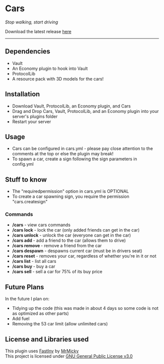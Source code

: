 # Cars
*Stop walking, start driving*

Download the latest release [here](https://github.com/celerry/Cars/releases/latest)

---

## Dependencies
* Vault
* An Economy plugin to hook into Vault
* ProtocolLib
* A resource pack with 3D models for the cars!

## Installation
* Download Vault, ProtocolLib, an Economy plugin, and Cars
* Drag and Drop Cars, Vault, ProtocolLib, and an Economy plugin into your server's plugins folder
* Restart your server

## Usage
- Cars can be configured in cars.yml - please pay close attention to the comments at the top or else the plugin may break!
- To spawn a car, create a sign following the sign parameters in config.yml

## Stuff to know
- The "requiredpermission" option in cars.yml is OPTIONAL
- To create a car spawning sign, you require the permission "cars.createsign"

### Commands
- **/cars** - view cars commands
- **/cars lock** - lock the car (only added friends can get in the car)
- **/cars unlock** - unlock the car (everyone can get in the car)
- **/cars add <player>** - add a friend to the car (allows them to drive)
- **/cars remove <player>** - remove a friend from the car
- **/cars despawn** - despawns current car (must be in drivers seat)
- **/cars reset** - removes your car, regardless of whether you're in it or not
- **/cars list** - list all cars
- **/cars buy <id>** - buy a car
- **/cars sell <id>** - sell a car for 75% of its buy price

## Future Plans

In the future I plan on:

- Tidying up the code (this was made in about 4 days so some code is not as optimized as other parts)
- Add fuel
- Removing the 53 car limit (allow unlimited cars)

## License and Libraries used

This plugin uses [FastInv](https://github.com/MrMicky-FR/FastInv) by [MrMicky](https://github.com/MrMicky-FR)\
This project is licensed under [GNU General Public License v3.0](LICENSE)

